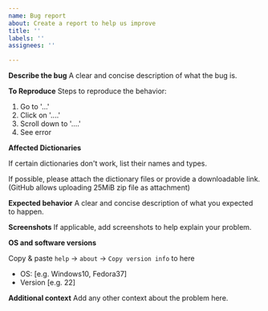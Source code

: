 ```yaml
---
name: Bug report
about: Create a report to help us improve
title: ''
labels: ''
assignees: ''

---
```


**Describe the bug**
A clear and concise description of what the bug is.

**To Reproduce**
Steps to reproduce the behavior:
1. Go to '...'
2. Click on '....'
3. Scroll down to '....'
4. See error

**Affected Dictionaries**

If certain dictionaries don't work, list their names and types.

If possible, please attach the dictionary files or provide a downloadable link. (GitHub allows uploading 25MiB zip file as attachment)

**Expected behavior**
A clear and concise description of what you expected to happen.

**Screenshots**
If applicable, add screenshots to help explain your problem.

**OS and software versions**

Copy & paste `help` -> `about` -> `Copy version info` to here

- OS: [e.g. Windows10,  Fedora37]
- Version [e.g. 22]

**Additional context**
Add any other context about the problem here.
